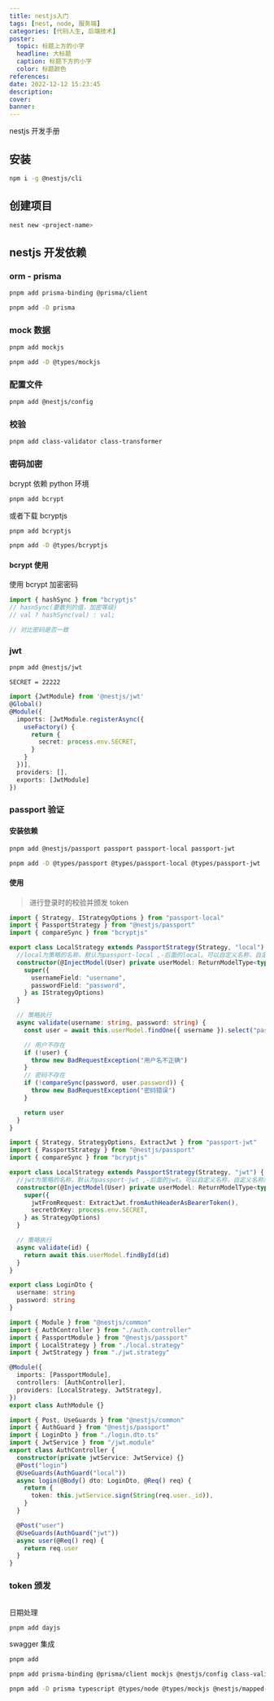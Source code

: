 ```yaml
---
title: nestjs入门
tags: [nest, node, 服务端]
categories: [代码人生, 后端技术]
poster:
  topic: 标题上方的小字
  headline: 大标题
  caption: 标题下方的小字
  color: 标题颜色
references:
date: 2022-12-12 15:23:45
description:
cover:
banner:
---
```


nestjs 开发手册

<!-- more -->

## 安装

```bash
npm i -g @nestjs/cli
```

## 创建项目

```bash
nest new <project-name>
```

## nestjs 开发依赖

### orm - prisma

```bash
pnpm add prisma-binding @prisma/client
```

```bash
pnpm add -D prisma
```

### mock 数据

```bash
pnpm add mockjs
```

```bash
pnpm add -D @types/mockjs
```

### 配置文件

```bash
pnpm add @nestjs/config
```

### 校验

```bash
pnpm add class-validator class-transformer
```

### 密码加密

bcrypt 依赖 python 环境

```bash
pnpm add bcrypt
```

或者下载 bcryptjs

```bash
pnpm add bcryptjs
```

```bash
pnpm add -D @types/bcryptjs
```

#### bcrypt 使用

使用 bcrypt 加密密码

```ts
import { hashSync } from "bcryptjs"
// hasnSync(要散列的值，加密等级)
// val ? hashSync(val) : val;

// 对比密码是否一致
```

### jwt

```bash
pnpm add @nestjs/jwt
```

```.env
SECRET = 22222
```

```ts jwt.module.ts
import {JwtModule} from '@nestjs/jwt'
@Global()
@Module({
  imports: [JwtModule.registerAsync({
    useFactory() {
      return {
        secret: process.env.SECRET,
      }
    }
  })],
  providers: [],
  exports: [JwtModule]
})
```

### passport 验证

#### 安装依赖

```bash
pnpm add @nestjs/passport passport passport-local passport-jwt
```

```bash
pnpm add -D @types/passport @types/passport-local @types/passport-jwt
```

#### 使用

> 进行登录时的校验并颁发 token

```ts local.strategy.ts
import { Strategy, IStrategyOptions } from "passport-local"
import { PassportStrategy } from "@nestjs/passport"
import { compareSync } from "bcryptjs"

export class LocalStrategy extends PassportStrategy(Strategy, "local") {
  //local为策略的名称，默认为passport-local ,-后面的local。可以自定义名称，自定义名称后，使用AuthGuard需要指定对应的名称
  constructor(@InjectModel(User) private userModel: ReturnModelType<typeof User>) {
    super({
      usernameField: "username",
      passwordField: "password",
    } as IStrategyOptions)
  }

  // 策略执行
  async validate(username: string, password: string) {
    const user = await this.userModel.findOne({ username }).select("password")

    // 用户不存在
    if (!user) {
      throw new BadRequestException("用户名不正确")
    }
    // 密码不存在
    if (!compareSync(password, user.password)) {
      throw new BadRequestException("密码错误")
    }

    return user
  }
}
```

```ts jwt.strategy.ts
import { Strategy, StrategyOptions, ExtractJwt } from "passport-jwt"
import { PassportStrategy } from "@nestjs/passport"
import { compareSync } from "bcryptjs"

export class LocalStrategy extends PassportStrategy(Strategy, "jwt") {
  //jwt为策略的名称，默认为passport-jwt ,-后面的jwt。可以自定义名称，自定义名称后，使用AuthGuard需要指定对应的名称
  constructor(@InjectModel(User) private userModel: ReturnModelType<typeof User>) {
    super({
      jwtFromRequest: ExtractJwt.fromAuthHeaderAsBearerToken(),
      secretOrKey: process.env.SECRET,
    } as StrategyOptions)
  }

  // 策略执行
  async validate(id) {
    return await this.userModel.findById(id)
  }
}
```

```ts login.dto.ts
export class LoginDto {
  username: string
  password: string
}
```

```ts auth.module.ts
import { Module } from "@nestjs/common"
import { AuthController } from "./auth.controller"
import { PassportModule } from "@nestjs/passport"
import { LocalStrategy } from "./local.strategy"
import { JwtStrategy } from "./jwt.strategy"

@Module({
  imports: [PassportModule],
  controllers: [AuthController],
  providers: [LocalStrategy, JwtStrategy],
})
export class AuthModule {}
```

```ts auth.controller.ts
import { Post, UseGuards } from "@nestjs/common"
import { AuthGuard } from "@nestjs/passport"
import { LoginDto } from "./login.dto.ts"
import { JwtService } from "/jwt.module"
export class AuthController {
  constructor(private jwtService: JwtService) {}
  @Post("login")
  @UseGuards(AuthGuard("local"))
  async login(@Body() dto: LoginDto, @Req() req) {
    return {
      token: this.jwtService.sign(String(req.user._id)),
    }
  }

  @Post("user")
  @UseGuards(AuthGuard("jwt"))
  async user(@Req() req) {
    return req.user
  }
}
```

### token 颁发

```bash

```

日期处理

```bash
pnpm add dayjs
```

swagger 集成

```bash
pnpm add
```

```bash
pnpm add prisma-binding @prisma/client mockjs @nestjs/config class-validator class-transformer argon2 @nestjs/passport passport passport-local @nestjs/jwt passport-jwt lodash multer dayjs express redis @nestjs/throttler
```

```bash
pnpm add -D prisma typescript @types/node @types/mockjs @nestjs/mapped-types @types/passport-local @types/passport-jwt @types/express @types/lodash @types/multer @types/node
```
